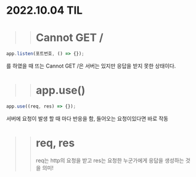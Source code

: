 # 2022.10.04 TIL

> > # Cannot GET /

```javascript
app.listen(포트번호, () => {});
```

를 하였을 때 뜨는 Cannot GET /은 서버는 있지만 응답을 받지 못한 상태이다.

> > # app.use()

```javascript
app.use((req, res) => {});
```

서버에 요청이 발생 할 때 마다 반응을 함, 들어오는 요청이있다면 바로 작동

> > # req, res
> >
> > req는 http의 요청을 받고 res는 요청한 누군가에게 응답을 생성하는 것을 의미!
